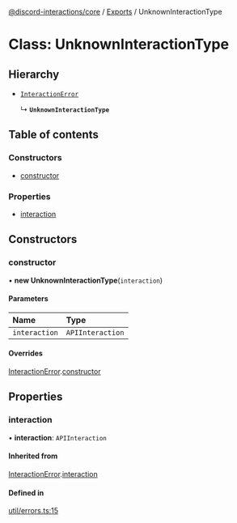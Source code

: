 [@discord-interactions/core](../README.md) / [Exports](../modules.md) / UnknownInteractionType

# Class: UnknownInteractionType

## Hierarchy

- [`InteractionError`](InteractionError.md)

  ↳ **`UnknownInteractionType`**

## Table of contents

### Constructors

- [constructor](UnknownInteractionType.md#constructor)

### Properties

- [interaction](UnknownInteractionType.md#interaction)

## Constructors

### constructor

• **new UnknownInteractionType**(`interaction`)

#### Parameters

| Name | Type |
| :------ | :------ |
| `interaction` | `APIInteraction` |

#### Overrides

[InteractionError](InteractionError.md).[constructor](InteractionError.md#constructor)

## Properties

### interaction

• **interaction**: `APIInteraction`

#### Inherited from

[InteractionError](InteractionError.md).[interaction](InteractionError.md#interaction)

#### Defined in

[util/errors.ts:15](https://github.com/ssMMiles/discord-interactions/blob/41cab1d/packages/core/src/util/errors.ts#L15)
